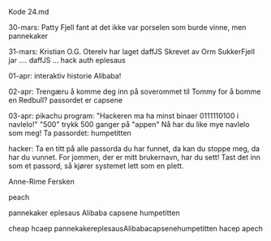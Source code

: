 Kode 24.md

30-mars:
Patty Fjell fant at det ikke var porselen som burde vinne, men pannekaker

31-mars:
Kristian O.G. Oterelv har laget daffJS
Skrevet av Orm SukkerFjell
jar .... daffJS ... hack
auth eplesaus

01-apr:
interaktiv historie
Alibaba!

02-apr:
Trengæru å komme deg inn på soverommet til Tommy for å bomme en Redbull? passordet er capsene

03-apr:
pikachu program:
"Hackeren ma ha minst binaer 0111110100 i navlelo!" "500"
trykk 500 ganger på "appen"
Nå har du like mye navlelo som meg! Ta passordet: humpetitten


hacker:
Ta en titt på alle passorda du har funnet,
da kan du stoppe meg, da har du vunnet.
For jommen, der er mitt brukernavn, har du sett!
Tast det inn som et passord, så kjører systemet lett som en plett.


Anne-Rime Fersken

peach

pannekaker
eplesaus
Alibaba
capsene
humpetitten

cheap
hcaep
pannekakereplesausAlibabacapsenehumpetitten
hacep
apech